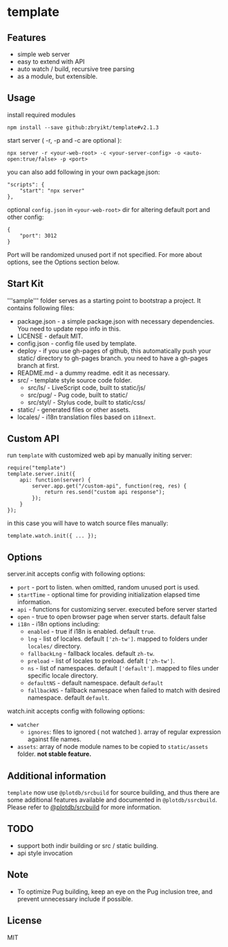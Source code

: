 # template

## Features

 * simple web server
 * easy to extend with API
 * auto watch / build, recursive tree parsing
 * as a module, but extensible.


## Usage

install required modules

    npm install --save github:zbryikt/template#v2.1.3


start server ( -r, -p and -c are optional ):

    npx server -r <your-web-root> -c <your-server-config> -o <auto-open:true/false> -p <port>


you can also add following in your own package.json:

    "scripts": {
        "start": "npx server"
    },


optional `config.json` in `<your-web-root>` dir for altering default port and other config:

    {
        "port": 3012
    }

Port will be randomized unused port if not specified. For more about options, see the Options section below.


## Start Kit

'''sample''' folder serves as a starting point to bootstrap a project. It contains following files:
 * package.json - a simple package.json with necessary dependencies. You need to update repo info in this.
 * LICENSE - default MIT.
 * config.json - config file used by template.
 * deploy - if you use gh-pages of github, this automatically push your static/ directory to gh-pages branch.
   you need to have a gh-pages branch at first.
 * README.md - a dummy readme. edit it as necessary.
 * src/ - template style source code folder.
   * src/ls/ - LiveScript code, built to static/js/
   * src/pug/ - Pug code, built to static/
   * src/styl/ - Stylus code, built to static/css/
 * static/ - generated files or other assets.
 * locales/ - i18n translation files based on `i18next`.


## Custom API

run `template` with customized web api by manually initing server:

    require("template")
    template.server.init({
        api: function(server) {
            server.app.get("/custom-api", function(req, res) {
                return res.send("custom api response");
            });
        }
    });

in this case you will have to watch source files manually:

    template.watch.init({ ... });


## Options

server.init accepts config with following options:

 - `port` - port to listen. when omitted, random unused port is used.
 - `startTime` - optional time for providing initialization elapsed time information.
 - `api` - functions for customizing server. executed before server started
 - `open` - true to open browser page when server starts. default false
 - `i18n` - i18n options including:
   - `enabled` - true if i18n is enabled. default `true`.
   - `lng` - list of locales. default `['zh-tw']`. mapped to folders under `locales/` directory.
   - `fallbackLng` - fallback locales. default `zh-tw`.
   - `preload` - list of locales to preload. defalt `['zh-tw']`.
   - `ns` - list of namespaces. default `['default']`. mapped to files under specific locale directory.
   - `defaultNS` - default namespace. default `default`
   - `fallbackNS` - fallback namespace when failed to match with desired namespace. default `default`.


watch.init accepts config with following options:

 - `watcher`
   - `ignores`: files to ignored ( not watched ). array of regular expression against file names.
 - `assets`: array of node module names to be copied to `static/assets` folder. **not stable feature.**


## Additional information

`template` now use `@plotdb/srcbuild` for source building, and thus there are some additional features available and documented in `@plotdb/ssrcbuild`. Please refer to [@plotdb/srcbuild](https://github.com/plotdb/srcbuild) for more information.


## TODO

 * support both indir building or src / static building.
 * api style invocation


## Note

 * To optimize Pug building, keep an eye on the Pug inclusion tree, and prevent unnecessary include if possible.


## License

MIT
